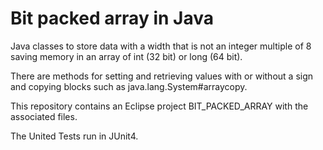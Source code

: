 # Bit packed array in Java
Java classes to store data with a width that is not an integer multiple of 8 saving memory in an array of int (32 bit) or long (64 bit).

There are methods for setting and retrieving values with or without a sign and copying blocks such as java.lang.System#arraycopy.

This repository contains an Eclipse project BIT_PACKED_ARRAY with the associated files.

The United Tests run in JUnit4.